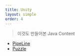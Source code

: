 ```yaml
---
title: Unity
layout: simple
order: 4
---
```


> 이것도 만들어본 Java Content

- [PipeLine](/Java/title/PipeLine/PipeLine)
- [Puzzle](/Java/title/Puzzle/Puzzle)
